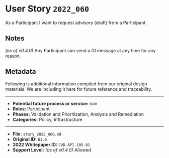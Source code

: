 
# User Story `2022_060` #

<!-- story-start -->As a Participant I want to request advisory (draft) from a Participant<!-- story-end -->

## Notes ##

*(as of v0.4.0)*
Any Participant can send a GI message at any time for any reason.

## Metadata ##

Following is additional information compiled from our original design materials.
We are including it here for future reference and traceability.

---

- **Potential future process or service:** nan
- **Roles:** Participant
- **Phases:** Validation and Prioritization, Analysis and Remediation
- **Categories:** Policy, Infrastructure

---

- **File:** `story_2022_060.md`
- **Original ID:** `81.0`
- **2022 Whitepaper ID:** `CVD-API-105-81`
- **Support Level:** *(as of v0.4.0)* Allowed
